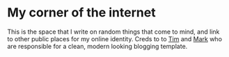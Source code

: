 # My corner of the internet

This is the space that I write on random things that come to mind, and link to other public places for my online identity. Creds to to [Tim](https://github.com/timlrx) and [Mark](https://github.com/mark-pitblado) who are responsible for a clean, modern looking blogging template.
